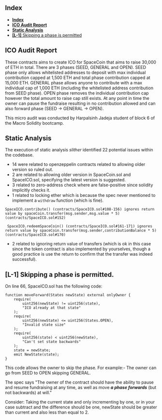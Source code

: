 ## **Index**

-   [**Index**](#index)
-   [**ICO Audit Report**](#ico-audit-report)
-   [**Static Analysis**](#static-analysis)
-   [**[L-1]** Skipping a phase is permitted](#l-1-skipping-a-phase-is-permitted)

## **ICO Audit Report**

These contracts aims to create ICO for SpaceCoin that aims to raise 30,000 of ETH in total. There are 3 phases (SEED, GENERAL and OPEN). SEED phase only allows whitelisted addresses to deposit with max individual contribution capped at 1,500 ETH and total phase contribution capped at 15,000 ETH. GENERAL phase allows anyone to contribute with a max individual cap of 1,000 ETH (including the whitelisted address contribution from SEED phase). OPEN phase removes the individual contribution cap however the total amount to raise cap still exists. At any point in time the owner can pause the fundraise resulting in no contribution allowed and can also forward phase (SEED -> GENERAL -> OPEN).

This micro audit was conducted by Harpalsinh Jadeja student of block 6 of the Macro Solidity bootcamp.

## **Static Analysis**

The execution of static analysis _slither_ identified 22 potential issues within the codebase.

-   14 were related to openzeppelin contracts related to allowing older version so ruled out.
-   2 are related to allowing older version in SpaceCoin.sol and SpaceICO.sol, specifying the latest version is suggested.
-   3 related to zero-address check where are false-positive since solidity implicitly checks it.
-   1 related to locking ether which is because the spec never mentioned to implement a `withdraw` function (which is fine).

`SpaceICO.contribute() (contracts/SpaceICO.sol#108-156) ignores return value by spaceCoin.transfer(msg.sender,msg.value * 5) (contracts/SpaceICO.sol#152)`

` SpaceICO.redeemSpaceCoin() (contracts/SpaceICO.sol#161-171) ignores return value by spaceCoin.transfer(msg.sender,contributionBalance * 5) (contracts/SpaceICO.sol#170)`

-   2 related to ignoring return value of transfers (which is ok in this case since the token contract is also implemented by yourselves, though a good practice is use the return to confirm that the transfer was indeed successful).

## **[L-1]** Skipping a phase is permitted.

On line 66, SpaceICO.sol has the following code:

```
function moveForward(States newState) external onlyOwner {
    require(
        uint256(newState) != uint256(state),
        "ICO already at that state"
    );
    require(
        uint256(newState) <= uint256(States.OPEN),
        "Invalid state size"
    );
    require(
        uint256(state) < uint256(newState),
        "Can't set state backwards"
    );
    state = newState;
    emit NewState(state);
}
```

This code allows the owner to skip the phase. For example:- The owner can go from SEED to OPEN skipping GENERAL.

The spec says
"The owner of the contract should have the ability to pause and resume fundraising at any time, as well as move _**a phase forwards**_ (but not backwards) at will."

Consider: Taking the current state and only incrementing by one, or in your case subtract and the difference should be one, newState should be greater than current and also less than equal to 2.
